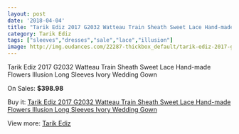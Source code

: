 ```yaml
---
layout: post
date: '2018-04-04'
title: "Tarik Ediz 2017 G2032 Watteau Train Sheath Sweet Lace Hand-made Flowers Illusion Long Sleeves Ivory Wedding Gown"
category: Tarik Ediz
tags: ["sleeves","dresses","sale","lace","illusion"]
image: http://img.eudances.com/22287-thickbox_default/tarik-ediz-2017-g2032-watteau-train-sheath-sweet-lace-hand-made-flowers-illusion-long-sleeves-ivory-wedding-gown.jpg
---
```

Tarik Ediz 2017 G2032 Watteau Train Sheath Sweet Lace Hand-made Flowers Illusion Long Sleeves Ivory Wedding Gown

On Sales: **$398.98**
<a href="https://www.eudances.com/en/tarik-ediz/7126-tarik-ediz-2017-g2032-watteau-train-sheath-sweet-lace-hand-made-flowers-illusion-long-sleeves-ivory-wedding-gown.html"><amp-img layout="responsive" width="600" height="600" src="//img.eudances.com/22287-thickbox_default/tarik-ediz-2017-g2032-watteau-train-sheath-sweet-lace-hand-made-flowers-illusion-long-sleeves-ivory-wedding-gown.jpg" alt="Tarik Ediz 2017 G2032 Watteau Train Sheath Sweet Lace Hand-made Flowers Illusion Long Sleeves Ivory Wedding Gown 0" /></a>
<a href="https://www.eudances.com/en/tarik-ediz/7126-tarik-ediz-2017-g2032-watteau-train-sheath-sweet-lace-hand-made-flowers-illusion-long-sleeves-ivory-wedding-gown.html"><amp-img layout="responsive" width="600" height="600" src="//img.eudances.com/22292-thickbox_default/tarik-ediz-2017-g2032-watteau-train-sheath-sweet-lace-hand-made-flowers-illusion-long-sleeves-ivory-wedding-gown.jpg" alt="Tarik Ediz 2017 G2032 Watteau Train Sheath Sweet Lace Hand-made Flowers Illusion Long Sleeves Ivory Wedding Gown 1" /></a>
<a href="https://www.eudances.com/en/tarik-ediz/7126-tarik-ediz-2017-g2032-watteau-train-sheath-sweet-lace-hand-made-flowers-illusion-long-sleeves-ivory-wedding-gown.html"><amp-img layout="responsive" width="600" height="600" src="//img.eudances.com/22291-thickbox_default/tarik-ediz-2017-g2032-watteau-train-sheath-sweet-lace-hand-made-flowers-illusion-long-sleeves-ivory-wedding-gown.jpg" alt="Tarik Ediz 2017 G2032 Watteau Train Sheath Sweet Lace Hand-made Flowers Illusion Long Sleeves Ivory Wedding Gown 2" /></a>
<a href="https://www.eudances.com/en/tarik-ediz/7126-tarik-ediz-2017-g2032-watteau-train-sheath-sweet-lace-hand-made-flowers-illusion-long-sleeves-ivory-wedding-gown.html"><amp-img layout="responsive" width="600" height="600" src="//img.eudances.com/22290-thickbox_default/tarik-ediz-2017-g2032-watteau-train-sheath-sweet-lace-hand-made-flowers-illusion-long-sleeves-ivory-wedding-gown.jpg" alt="Tarik Ediz 2017 G2032 Watteau Train Sheath Sweet Lace Hand-made Flowers Illusion Long Sleeves Ivory Wedding Gown 3" /></a>
<a href="https://www.eudances.com/en/tarik-ediz/7126-tarik-ediz-2017-g2032-watteau-train-sheath-sweet-lace-hand-made-flowers-illusion-long-sleeves-ivory-wedding-gown.html"><amp-img layout="responsive" width="600" height="600" src="//img.eudances.com/22289-thickbox_default/tarik-ediz-2017-g2032-watteau-train-sheath-sweet-lace-hand-made-flowers-illusion-long-sleeves-ivory-wedding-gown.jpg" alt="Tarik Ediz 2017 G2032 Watteau Train Sheath Sweet Lace Hand-made Flowers Illusion Long Sleeves Ivory Wedding Gown 4" /></a>
<a href="https://www.eudances.com/en/tarik-ediz/7126-tarik-ediz-2017-g2032-watteau-train-sheath-sweet-lace-hand-made-flowers-illusion-long-sleeves-ivory-wedding-gown.html"><amp-img layout="responsive" width="600" height="600" src="//img.eudances.com/22288-thickbox_default/tarik-ediz-2017-g2032-watteau-train-sheath-sweet-lace-hand-made-flowers-illusion-long-sleeves-ivory-wedding-gown.jpg" alt="Tarik Ediz 2017 G2032 Watteau Train Sheath Sweet Lace Hand-made Flowers Illusion Long Sleeves Ivory Wedding Gown 5" /></a>

Buy it: [Tarik Ediz 2017 G2032 Watteau Train Sheath Sweet Lace Hand-made Flowers Illusion Long Sleeves Ivory Wedding Gown](https://www.eudances.com/en/tarik-ediz/7126-tarik-ediz-2017-g2032-watteau-train-sheath-sweet-lace-hand-made-flowers-illusion-long-sleeves-ivory-wedding-gown.html "Tarik Ediz 2017 G2032 Watteau Train Sheath Sweet Lace Hand-made Flowers Illusion Long Sleeves Ivory Wedding Gown")

View more: [Tarik Ediz](https://www.eudances.com/en/109-tarik-ediz "Tarik Ediz")